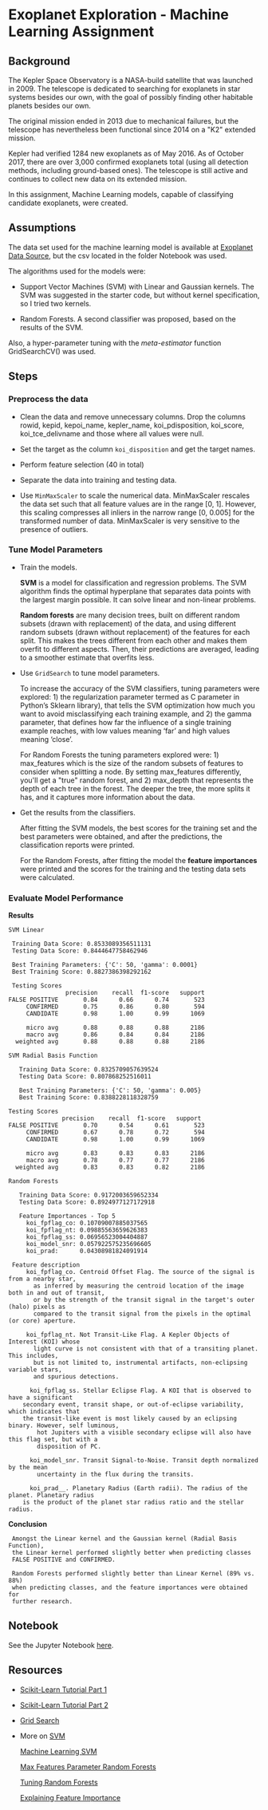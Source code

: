 # Exoplanet Exploration - Machine Learning Assignment

## Background

The Kepler Space Observatory is a NASA-build satellite that was launched in 2009. The telescope
is dedicated to searching for exoplanets in star systems besides our own, with the  goal 
of possibly finding other habitable planets besides our own. 

The original mission ended in 2013 due to mechanical failures, but the telescope has
nevertheless been functional since 2014 on a "K2" extended mission.

Kepler had verified 1284 new exoplanets as of May 2016. As of October 2017, there are over 
3,000 confirmed exoplanets total (using all detection methods, including ground-based ones). 
The telescope is still active and continues to collect new data on its extended mission.

In this assignment, Machine Learning models, capable of classifying candidate exoplanets, 
were created.


## Assumptions

The data set used for the machine learning model is available at [Exoplanet Data Source](https://www.kaggle.com/nasa/kepler-exoplanet-search-results), but the csv located in the folder Notebook was used.

The algorithms used for the models were:

- Support Vector Machines (SVM) with Linear and Gaussian kernels. The SVM was suggested in the starter code, but 
   without kernel specification, so I tried two kernels.

- Random Forests. A second classifier was proposed, based on the results of the SVM.

Also, a hyper-parameter tuning with the *meta-estimator* function GridSearchCV() was used.
  

## Steps

### Preprocess the data

 * Clean the data and remove unnecessary columns. 
  Drop the columns rowid, kepid, kepoi_name, kepler_name, koi_pdisposition, koi_score, 
  koi_tce_delivname and those where all values were null.

 * Set the target as the column `koi_disposition` and get the target names.

 * Perform feature selection (40 in total)

 * Separate the data into training and testing data.
 
 * Use `MinMaxScaler` to scale the numerical data. 
   MinMaxScaler rescales the data set such that all feature values are in the range [0, 1].
   However, this scaling compresses all inliers in the narrow range [0, 0.005] 
   for the transformed number of data.
   MinMaxScaler is very sensitive to the presence of outliers.


### Tune Model Parameters

 * Train the models.
 
   __SVM__ is a model for classification and regression problems.  The SVM algorithm 
   finds the optimal hyperplane that separates data points with the largest margin possible. 
   It can solve linear and non-linear problems. 
 
 
   __Random forests__ are many decision trees, built on different random subsets (drawn 
   with replacement) of the data, and using different random subsets (drawn without 
   replacement) of the features for each split.  This makes the trees different from each other
   and makes them overfit to different aspects. Then, their predictions are averaged, 
   leading to a smoother estimate that overfits less.

 
 * Use `GridSearch` to tune model parameters.
 
   To increase the accuracy of the SVM classifiers, tuning parameters were explored: 1) the 
   regularization parameter termed as C parameter in Python’s Sklearn library), 
   that tells the SVM optimization how much you want to avoid misclassifying each training 
   example, and 2) the gamma parameter, that defines how far the influence 
   of a single training example reaches, with low values meaning ‘far’ and high values 
   meaning ‘close’. 
 
   For Random Forests the tuning parameters explored were: 1) max_features which is 
   the size of the random subsets of features to consider when splitting a node. 
   By setting max_features differently, you'll get a "true" random forest, and 
   2) max_depth that represents the depth of each tree in the forest. The deeper the 
   tree, the more splits it has, and it captures more information about the data. 

 * Get the results from the classifiers.

   After fitting the SVM models, the best scores for the training set and the best parameters
   were obtained, and after the predictions, the classification reports were printed.

   For the Random Forests, after fitting the model the __feature importances__ were printed 
   and the scores for the training and the testing data sets were calculated.
 

### Evaluate Model Performance

  __Results__

  `SVM Linear`
  
	 Training Data Score: 0.8533089356511131
	 Testing Data Score: 0.8444647758462946

	 Best Training Parameters: {'C': 50, 'gamma': 0.0001}
	 Best Training Score: 0.8827386398292162
 
	 Testing Scores
	                precision    recall  f1-score   support
	FALSE POSITIVE       0.84      0.66      0.74       523
	     CONFIRMED       0.75      0.86      0.80       594
	     CANDIDATE       0.98      1.00      0.99      1069

	     micro avg       0.88      0.88      0.88      2186
	     macro avg       0.86      0.84      0.84      2186
	  weighted avg       0.88      0.88      0.88      2186
  
  `SVM Radial Basis Function`
  
       Training Data Score: 0.8325709057639524
       Testing Data Score: 0.807868252516011
	 
       Best Training Parameters: {'C': 50, 'gamma': 0.005}
       Best Training Score: 0.8388228118328759

	Testing Scores
	               precision    recall  f1-score   support
    FALSE POSITIVE       0.70      0.54      0.61       523
	     CONFIRMED       0.67      0.78      0.72       594
	     CANDIDATE       0.98      1.00      0.99      1069

	     micro avg       0.83      0.83      0.83      2186
	     macro avg       0.78      0.77      0.77      2186
	  weighted avg       0.83      0.83      0.82      2186
  
  `Random Forests`
   
       Training Data Score: 0.9172003659652334
       Testing Data Score: 0.8924977127172918
	 
       Feature Importances - Top 5
	     koi_fpflag_co: 0.10709007885037565
	     koi_fpflag_nt: 0.09885563659626383
	     koi_fpflag_ss: 0.06956523004404887
	     koi_model_snr: 0.057922575235696605
	     koi_prad:      0.04308981824091914
	     
     Feature description
	     koi_fpflag_co. Centroid Offset Flag. The source of the signal is from a nearby star, 
	       as inferred by measuring the centroid location of the image both in and out of transit, 
	       or by the strength of the transit signal in the target's outer (halo) pixels as 
	       compared to the transit signal from the pixels in the optimal (or core) aperture.
	  
	     koi_fpflag_nt. Not Transit-Like Flag. A Kepler Objects of Interest (KOI) whose 
	       light curve is not consistent with that of a transiting planet. This includes, 
	       but is not limited to, instrumental artifacts, non-eclipsing variable stars, 
	       and spurious detections.
		 
	      koi_fpflag_ss. Stellar Eclipse Flag. A KOI that is observed to have a significant 
		secondary event, transit shape, or out-of-eclipse variability, which indicates that 
		the transit-like event is most likely caused by an eclipsing binary. However, self luminous,
	        hot Jupiters with a visible secondary eclipse will also have this flag set, but with a 
	        disposition of PC.
		 
	      koi_model_snr. Transit Signal-to-Noise. Transit depth normalized by the mean 
	        uncertainty in the flux during the transits.
		 
	      koi_prad__. Planetary Radius (Earth radii). The radius of the planet. Planetary radius 
		is the product of the planet star radius ratio and the stellar radius.


  __Conclusion__

     Amongst the Linear kernel and the Gaussian kernel (Radial Basis Function), 
     the Linear kernel performed slightly better when predicting classes 
	 FALSE POSITIVE and CONFIRMED. 
	 
     Random Forests performed slightly better than Linear Kernel (89% vs. 88%) 
     when predicting classes, and the feature importances were obtained for 
     further research.


## Notebook

See the Jupyter Notebook [here](/Notebook/exoplanet.ipynb).

	 
## Resources

* [Scikit-Learn Tutorial Part 1](https://www.youtube.com/watch?v=4PXAztQtoTg)

* [Scikit-Learn Tutorial Part 2](https://www.youtube.com/watch?v=gK43gtGh49o&t=5858s)

* [Grid Search](https://scikit-learn.org/stable/modules/grid_search.html)

* More on
  [SVM](https://towardsdatascience.com/https-medium-com-pupalerushikesh-svm-f4b42800e989)
  
  [Machine Learning SVM](https://medium.com/machine-learning-101/chapter-2-svm-support-vector-machine-theory-f0812effc72)
  
  [Max Features Parameter Random Forests](https://stackoverflow.com/questions/23939750/understanding-max-features-parameter-in-randomforestregressor)
  
  [Tuning Random Forests](https://medium.com/all-things-ai/in-depth-parameter-tuning-for-random-forest-d67bb7e920d)
  
  [Explaining Feature Importance](https://towardsdatascience.com/explaining-feature-importance-by-example-of-a-random-forest-d9166011959e)

